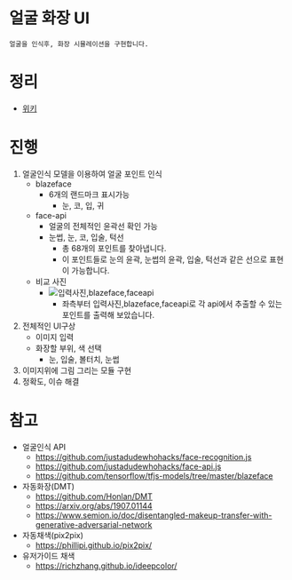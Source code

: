# 얼굴 화장 UI
`얼굴을 인식후, 화장 시뮬레이션을 구현합니다.`

# 정리
- [위키](https://oss.navercorp.com/s-junbae/intern-face/wiki)

# 진행
1. 얼굴인식 모델을 이용하여 얼굴 포인트 인식
    - blazeface
        - 6개의 랜드마크 표시가능 
            - 눈, 코, 입, 귀
    - face-api
        - 얼굴의 전체적인 윤곽선 확인 가능
        - 눈썹, 눈, 코, 입술, 턱선
            - 총 68개의 포인트를 찾아냅니다.
            - 이 포인트들로 눈의 윤곽, 눈썹의 윤곽, 입술, 턱선과 같은 선으로 표현이 가능합니다.
    - 비교 사진
        - ![입력사진,blazeface,faceapi](https://media.oss.navercorp.com/user/16793/files/a4c78580-4c2d-11ea-8832-33b8a5bb3648)
            - 좌측부터 입력사진,blazeface,faceapi로 각 api에서 추출할 수 있는 포인트를 출력해 보았습니다.
2. 전체적인 UI구상
    - 이미지 입력
    - 화장할 부위, 색 선택
        - 눈, 입술, 볼터치, 눈썹 
3. 이미지위에 그림 그리는 모듈 구현
4. 정확도, 이슈 해결


# 참고
- 얼굴인식 API
    - https://github.com/justadudewhohacks/face-recognition.js
    - https://github.com/justadudewhohacks/face-api.js
    - https://github.com/tensorflow/tfjs-models/tree/master/blazeface
- 자동화장(DMT)
    - https://github.com/Honlan/DMT
    - https://arxiv.org/abs/1907.01144
    - https://www.semion.io/doc/disentangled-makeup-transfer-with-generative-adversarial-network
- 자동채색(pix2pix)
    - https://phillipi.github.io/pix2pix/
- 유저가이드 채색
    - https://richzhang.github.io/ideepcolor/
